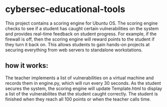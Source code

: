 # cybersec-educational-tools
This project contains a scoring engine for Ubuntu OS. The scoring engine checks to see if a student has caught certain vulnerabilities on the system and provides real-time feedback on student progress. For example, if the firewall is off, then the scoring engine will reward points to the student if they turn it back on. This allows students to gain hands-on projects at securing everything from web servers to standalone workstations. 

## how it works:
The teacher implements a list of vulnerabilities on a virtual machine and records them in engine.py, which will run every 30 seconds. As the student secures the system, the scoring engine will update Template.html to display a list of the vulnerabilites that the student caught correctly. The student is finished when they reach all 100 points or when the teacher calls time. 
